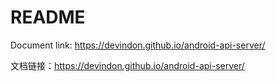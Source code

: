 # README

Document link: <https://devindon.github.io/android-api-server/>

文档链接：<https://devindon.github.io/android-api-server/>
